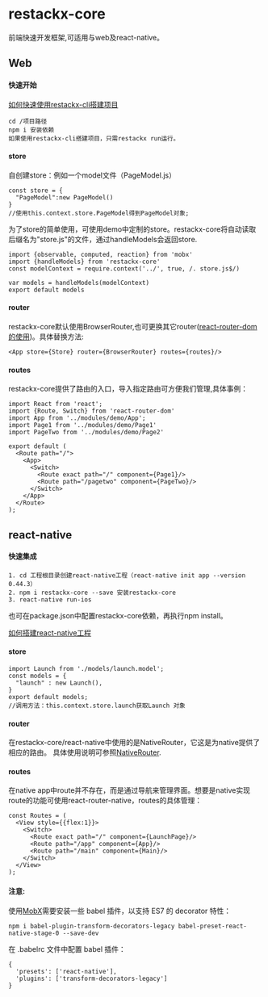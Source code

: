 # restackx-core

前端快速开发框架,可适用与web及react-native。

## Web
#### 快速开始

[如何快速使用restackx-cli搭建项目](https://github.com/PepperYan/restackx-cli)

```
cd /项目路径
npm i 安装依赖
如果使用restackx-cli搭建项目，只需restackx run运行。
``` 
#### store

自创建store：例如一个model文件（PageModel.js）

```
const store = {
  "PageModel":new PageModel()
}
//使用this.context.store.PageModel得到PageModel对象;
```
	
为了store的简单使用，可使用demo中定制的store。restackx-core将自动读取后缀名为"store.js"的文件，通过handleModels会返回store.

```
import {observable, computed, reaction} from 'mobx'
import {handleModels} from 'restackx-core'
const modelContext = require.context('../', true, /. store.js$/)
	
var models = handleModels(modelContext)
export default models
```
  			
#### router
restackx-core默认使用BrowserRouter,也可更换其它router([react-router-dom的使用](https://reacttraining.com/react-router/web/api/BrowserRouter))。具体替换方法:

```
<App store={Store} router={BrowserRouter} routes={routes}/>
```
	
#### routes
restackx-core提供了路由的入口，导入指定路由可方便我们管理,具体事例：

```
import React from 'react';
import {Route, Switch} from 'react-router-dom'
import App from '../modules/demo/App';
import Page1 from '../modules/demo/Page1'
import PageTwo from '../modules/demo/Page2'

export default (
  <Route path="/">
    <App>
      <Switch>
        <Route exact path="/" component={Page1}/>
        <Route path="/pagetwo" component={PageTwo}/>
      </Switch>
    </App>
  </Route>
);
```



## react-native

#### 快速集成

```
1. cd 工程根目录创建react-native工程（react-native init app --version 0.44.3）
2. npm i restackx-core --save 安装restackx-core
3. react-native run-ios
```
 也可在package.json中配置restackx-core依赖，再执行npm install。

[如何搭建react-native工程](https://facebook.github.io/react-native/docs/getting-started.html)

#### store

```
import Launch from './models/launch.model';
const models = {
  "launch" : new Launch(),
}
export default models;
//调用方法：this.context.store.launch获取Launch 对象
```

	
#### router

在restackx-core/react-native中使用的是NativeRouter，它这是为native提供了相应的路由。
具体使用说明可参照[NativeRouter](https://reacttraining.com/react-router/native/api/NativeRouter).

#### routes
在native app中route并不存在，而是通过导航来管理界面。想要是native实现route的功能可使用react-router-native，routes的具体管理：

```
const Routes = (
  <View style={{flex:1}}>
    <Switch>
      <Route exact path="/" component={LaunchPage}/>
      <Route path="/app" component={App}/>
      <Route path="/main" component={Main}/>
    </Switch>
  </View>
);
```


#### 注意:
使用[MobX](https://mobx.js.org/)需要安装一些 babel 插件，以支持 ES7 的 decorator 特性：

```
npm i babel-plugin-transform-decorators-legacy babel-preset-react-native-stage-0 --save-dev
```

在 .babelrc 文件中配置 babel 插件：

```
{
  'presets': ['react-native'],
  'plugins': ['transform-decorators-legacy']
}
```

